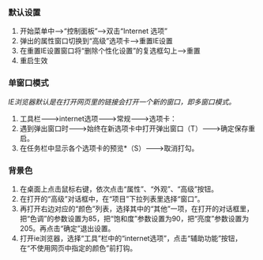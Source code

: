 ### 默认设置
1. 开始菜单中-->“控制面板”-->双击“Internet 选项”
2. 弹出的属性窗口切换到“高级”选项卡-->重置IE设置
3. 在重置IE设置窗口将“删除个性化设置”的复选框勾上-->重置
4. 重启生效

### 单窗口模式
*IE浏览器默认是在打开网页里的链接会打开一个新的窗口，即多窗口模式。*

1. 工具栏--->internet选项--->常规--->选项卡：
2. 遇到弹出窗口时--->始终在新选项卡中打开弹出窗口（T）--->确定保存重启。
3. 在任务栏中显示各个选项卡的预览*（S）--->取消打勾。

### 背景色
1. 在桌面上点击鼠标右键，依次点击“属性”、“外观”、“高级”按钮。
2. 在打开的“高级”对话框中，在“项目”下拉列表里选择“窗口”。
3. 再打开右边对应的“颜色”列表，选择其中的“其他”一项，在打开的对话框里，把“色调”的参数设置为85，把“饱和度”参数设置为90，把“亮度”参数设置为205。再点击“确定”退出设置。
4. 打开ie浏览器，选择“工具”栏中的“internet选项”，点击“辅助功能”按钮，在“不使用网页中指定的颜色”前打钩。
